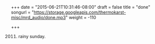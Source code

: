+++
date = "2015-06-21T10:31:46-08:00"
draft = false
title = "done"
songurl = "https://storage.googleapis.com/thermokarst-misc/mrd_audio/done.mp3"
weight = -110

+++

2011. rainy sunday.
